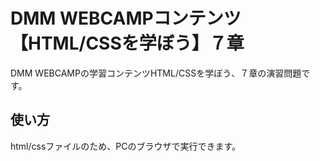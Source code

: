 # DMM WEBCAMPコンテンツ【HTML/CSSを学ぼう】７章
DMM WEBCAMPの学習コンテンツHTML/CSSを学ぼう、７章の演習問題です。
## 使い方
html/cssファイルのため、PCのブラウザで実行できます。
